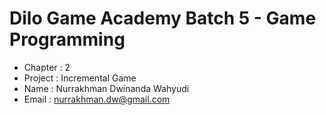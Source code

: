 # Dilo Game Academy Batch 5 - Game Programming
- Chapter : 2
- Project : Incremental Game
- Name    : Nurrakhman Dwinanda Wahyudi
- Email   : nurrakhman.dw@gmail.com
